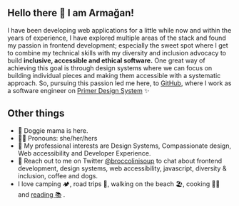 ## Hello there 👋 I am Armağan!

I have been developing web applications for a little while now and within the years of experience, I have explored multiple areas of the stack and found my passion in frontend development; especially the sweet spot where I get to combine my technical skills with my diversity and inclusion advocacy to build **inclusive, accessible and ethical software.** One great way of achieving this goal is through design systems where we can focus on building individual pieces and making them accessible with a systematic approach. So, pursuing this passion led me here, to [GitHub](https://github.com), where I work as a software engineer on [Primer Design System](https://primer.style) ✨ 


## Other things

- 🐶 Doggie mama is here.
- 👩‍💻 Pronouns: she/her/hers
- 🌱 My professional interests are Design Systems, Compassionate design, Web accessibility and Developer Experience.
- 💬 Reach out to me on Twitter [@broccolinisoup](https://twitter.com/broccolinisoup) to chat about frontend development, design systems, web accessibility, javascript, diversity & inclusion, coffee and dogs.
- I love camping 🏕️, road trips 🚌, walking on the beach 🏖️, cooking 🧑‍🍳 and [reading 📚](https://www.goodreads.com/user/show/50940270-arma-an) .  


 




